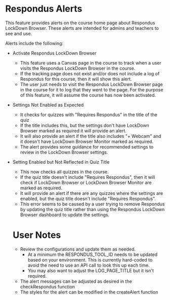 # Respondus Alerts

This feature provides alerts on the course home page about Respondus LockDown Browser. These alerts are intended for admins and teachers to see and use.

Alerts include the following:

- Activate Respondus LockDown Browser
  - This feature uses a Canvas page in the course to track when a user visits the Respondus LockDown Browser in the course.
  - If the tracking page does not exist and/or does not include a log of Respondus for this course, then it will show this alert.
  - The user just needs to visit the Respondus LockDown Browser page in the course for it to log that they went to the page. For the purpose of this feature, it will assume the course has now been activated.
- Settings Not Enabled as Expected
  - It checks for quizzes with "Requires Respondus" in the title of the quiz
  - If the title includes this, but the settings don't have LockDown Browser marked as required it will provide an alert.
  - It will also provide an alert if the title also includes "+ Webcam" and it doesn't have LockDown Browser Monitor marked as required.
  - The alert provides some guidance for recommended settings to review in the LockDown Browser settings.
- Setting Enabled but Not Reflected in Quiz Title

  - This now checks all quizzes in the course.
  - If the quiz title doesn't include "Requires Respondus", then it will check if LockDown Browser or LockDown Browser Monitor are marked as required.
  - It will provide an alert if there are any quizzes where the settings are enabled, but the quiz title doesn't include "Requires Respondus".
  - This error seems to be caused by a user trying to remove Respondus by updating the quiz title rather than using the Respondus LockDown Browser dashboard to update the settings.

  # User Notes

  - Review the configurations and update them as needed.
    - At a minimum the RESPONDUS_TOOL_ID needs to be updated based on your environment. This is currently hard-coded to avoid the need to use an API call to look this up each time.
    - You may also want to adjust the LOG_PAGE_TITLE but it isn't required.
  - The alert messages can be adjusted as desired in the checkRespondus function
  - The styles for the alert can be modified in the createAlert function
